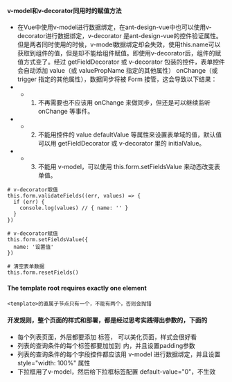 

#### v-model和v-decorator同用时的赋值方法

* 在Vue中使用v-model进行数据绑定，在ant-design-vue中也可以使用v-decorator进行数据绑定，v-decorator 是ant-design-vue的控件验证属性。但是两者同时使用的时候，v-model数据绑定却会失效，使用this.name可以获取到组件的值，但是却不能给组件赋值。即使用v-decorator后，组件的赋值方式变了。经过 getFieldDecorator 或 v-decorator 包装的控件，表单控件会自动添加 value（或 valuePropName 指定的其他属性） onChange（或 trigger 指定的其他属性），数据同步将被 Form 接管，这会导致以下结果：
* * 001) 不再需要也不应该用 onChange 来做同步，但还是可以继续监听 onChange 等事件。
* * 002) 不能用控件的 value defaultValue 等属性来设置表单域的值，默认值可以用 getFieldDecorator 或 v-decorator 里的 initialValue。
* * 003) 不能用 v-model，可以使用 this.form.setFieldsValue 来动态改变表单值。

```
# v-decorator取值
this.form.validateFields((err, values) => {
  if (err) {
    console.log(values) // { name: '' }
  }
})

# v-decorator赋值
this.form.setFieldsValue({
  name: '设置值'
})

# 清空表单数据
this.form.resetFields()
```

#### The template root requires exactly one element
```
<template>的直属子节点只有一个，不能有两个，否则会抛错
```

#### 开发规则，整个页面的样式和部署，都是经过思考实践得出参数的，下面的
* 每个列表页面，外层都要添加 <a-card :bordered="false"></a-card> 标签，<a-card> 可以美化页面，样式会很好看
* 列表的查询条件的每个<a-form-item>标签都要加加到<a-col :lg="6" :md="6" :sm="24" style="padding-left: 6px; padding-right: 6px;">内，并且设置padding参数
* 列表的查询条件的每个字段控件都应该用 v-model 进行数据绑定，并且设置 style="width: 100%" 属性
* 下拉框用了v-model，然后给下拉框标签配置 default-value="0"，不生效